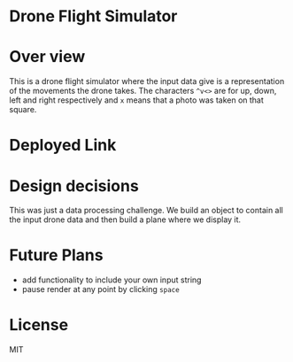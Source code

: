 # Drone  Flight Simulator

# Over view
This is a drone flight simulator where the input data give is a representation of the movements the drone takes. The characters `^v<>` are for up, down, left and right respectively and `x` means that a  photo  was taken on that square.

# Deployed Link

# Design decisions
This was just a data processing challenge. We build an object to contain all the input drone data and then build a  plane where we display it.

# Future Plans
* add functionality to include your own input string
* pause render at any point by clicking `space`

# License
MIT